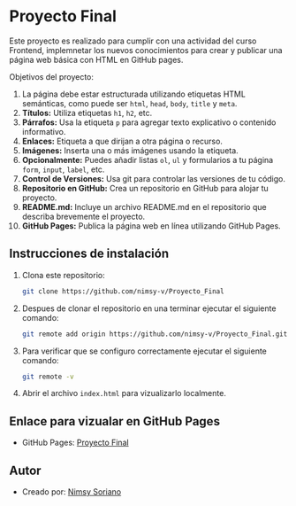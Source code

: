 # Proyecto Final

Este proyecto es realizado para cumplir con una actividad del curso Frontend, implemnetar los nuevos conocimientos para crear y publicar una página web básica con HTML en GitHub pages.

Objetivos del proyecto:

1. La página debe estar estructurada utilizando etiquetas HTML semánticas, como puede ser `html`, `head`, `body`, `title` y `meta`.
2. **Títulos:** Utiliza etiquetas `h1`, `h2`, etc.
3. **Párrafos:** Usa la etiqueta `p` para agregar texto explicativo o contenido informativo.
4. **Enlaces:** Etiqueta a que dirijan a otra página o recurso.
5. **Imágenes:** Inserta una o más imágenes usando la etiqueta.
6. **Opcionalmente:** Puedes añadir listas `ol`, `ul` y formularios a tu página `form`, `input`, `label`, etc.
7. **Control de Versiones:** Usa git para controlar las versiones de tu código.
8. **Repositorio en GitHub:** Crea un repositorio en GitHub para alojar tu proyecto.
9. **README.md:** Incluye un archivo README.md en el repositorio que describa brevemente el proyecto.
10. **GitHub Pages:** Publica la página web en línea utilizando GitHub Pages.

## Instrucciones de instalación

1. Clona este repositorio:

   ```bash
   git clone https://github.com/nimsy-v/Proyecto_Final
   ```

2. Despues de clonar el repositorio en una terminar ejecutar el siguiente comando:

   ```bash
   git remote add origin https://github.com/nimsy-v/Proyecto_Final.git
   ```

3. Para verificar que se configuro correctamente ejecutar el siguiente comando:

   ```bash
   git remote -v
   ```

4. Abrir el archivo `index.html` para vizualizarlo localmente.

## Enlace para vizualar en GitHub Pages

- GitHub Pages: [Proyecto Final](https://nimsy-v.github.io/Proyecto_Final/)

## Autor

- Creado por: [Nimsy Soriano](https://github.com/nimsy-v)
